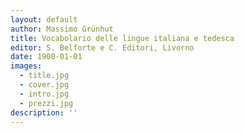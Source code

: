 ```yaml
---
layout: default
author: Massimo Grünhut
title: Vocabolario delle lingue italiana e tedesca
editor: S. Belforte e C. Editori, Livorno
date: 1900-01-01
images:
  - title.jpg
  - cover.jpg
  - intro.jpg
  - prezzi.jpg
description: ''
---
```

